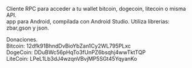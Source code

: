 Cliente RPC para acceder a tu wallet bitcoin, dogecoin, litecoin o misma API.<br>
app para Android, compilada con Android Studio.
Utiliza librerias:<br>
zbar,gson y json.<br>

Donaciones.<br>
Bitcoin:  12dfk91BhndDvBioYbZan1Cy2WL795PLxc<br>
DogeCoin: DDuBWc56pHqTo3fUnPZ6bsqhj4wwTktTQP<br>
LiteCoin: LPeL1Lb3dJ4wzqnVBvjMP5SGt45YqyanKo
